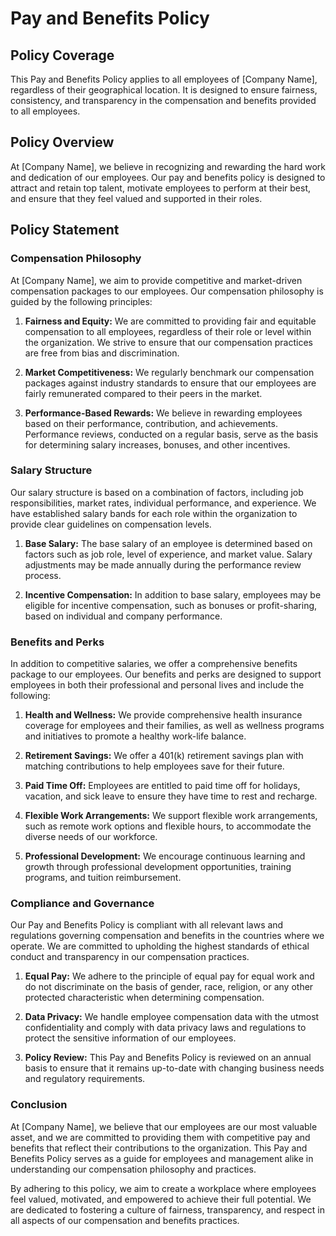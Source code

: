 # Pay and Benefits Policy

## Policy Coverage
This Pay and Benefits Policy applies to all employees of [Company Name], regardless of their geographical location. It is designed to ensure fairness, consistency, and transparency in the compensation and benefits provided to all employees.

## Policy Overview
At [Company Name], we believe in recognizing and rewarding the hard work and dedication of our employees. Our pay and benefits policy is designed to attract and retain top talent, motivate employees to perform at their best, and ensure that they feel valued and supported in their roles.

## Policy Statement

### Compensation Philosophy
At [Company Name], we aim to provide competitive and market-driven compensation packages to our employees. Our compensation philosophy is guided by the following principles:

1. **Fairness and Equity:** We are committed to providing fair and equitable compensation to all employees, regardless of their role or level within the organization. We strive to ensure that our compensation practices are free from bias and discrimination.

2. **Market Competitiveness:** We regularly benchmark our compensation packages against industry standards to ensure that our employees are fairly remunerated compared to their peers in the market.

3. **Performance-Based Rewards:** We believe in rewarding employees based on their performance, contribution, and achievements. Performance reviews, conducted on a regular basis, serve as the basis for determining salary increases, bonuses, and other incentives.

### Salary Structure
Our salary structure is based on a combination of factors, including job responsibilities, market rates, individual performance, and experience. We have established salary bands for each role within the organization to provide clear guidelines on compensation levels.

1. **Base Salary:** The base salary of an employee is determined based on factors such as job role, level of experience, and market value. Salary adjustments may be made annually during the performance review process.

2. **Incentive Compensation:** In addition to base salary, employees may be eligible for incentive compensation, such as bonuses or profit-sharing, based on individual and company performance.

### Benefits and Perks
In addition to competitive salaries, we offer a comprehensive benefits package to our employees. Our benefits and perks are designed to support employees in both their professional and personal lives and include the following:

1. **Health and Wellness:** We provide comprehensive health insurance coverage for employees and their families, as well as wellness programs and initiatives to promote a healthy work-life balance.

2. **Retirement Savings:** We offer a 401(k) retirement savings plan with matching contributions to help employees save for their future.

3. **Paid Time Off:** Employees are entitled to paid time off for holidays, vacation, and sick leave to ensure they have time to rest and recharge.

4. **Flexible Work Arrangements:** We support flexible work arrangements, such as remote work options and flexible hours, to accommodate the diverse needs of our workforce.

5. **Professional Development:** We encourage continuous learning and growth through professional development opportunities, training programs, and tuition reimbursement.

### Compliance and Governance
Our Pay and Benefits Policy is compliant with all relevant laws and regulations governing compensation and benefits in the countries where we operate. We are committed to upholding the highest standards of ethical conduct and transparency in our compensation practices.

1. **Equal Pay:** We adhere to the principle of equal pay for equal work and do not discriminate on the basis of gender, race, religion, or any other protected characteristic when determining compensation.

2. **Data Privacy:** We handle employee compensation data with the utmost confidentiality and comply with data privacy laws and regulations to protect the sensitive information of our employees.

3. **Policy Review:** This Pay and Benefits Policy is reviewed on an annual basis to ensure that it remains up-to-date with changing business needs and regulatory requirements.

### Conclusion
At [Company Name], we believe that our employees are our most valuable asset, and we are committed to providing them with competitive pay and benefits that reflect their contributions to the organization. This Pay and Benefits Policy serves as a guide for employees and management alike in understanding our compensation philosophy and practices.

By adhering to this policy, we aim to create a workplace where employees feel valued, motivated, and empowered to achieve their full potential. We are dedicated to fostering a culture of fairness, transparency, and respect in all aspects of our compensation and benefits practices.